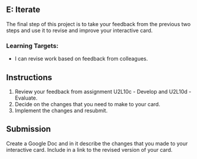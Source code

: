 [//]: # (<p><iframe src="https://douglasurner.github.io/GDP1/units/2/interactive-card/e-iterate" width="100%" height="666px"></iframe></p>)

## E: Iterate

The final step of this project is to take your feedback from the previous two steps and use it to revise and improve your interactive card.

### Learning Targets:

* I can revise work based on feedback from colleagues.

## Instructions

1. Review your feedback from assignment U2L10c - Develop and U2L10d - Evaluate.
2. Decide on the changes that you need to make to your card.
3. Implement the changes and resubmit.

## Submission

Create a Google Doc and in it describe the changes that you made to your interactive card. Include in a link to the revised version of your card.
